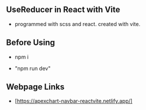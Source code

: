 ## UseReducer in React with Vite

- programmed with scss and react. created with vite.

## Before Using

- npm i

- "npm run dev"

## Webpage Links

- [https://apexchart-navbar-reactvite.netlify.app/]

